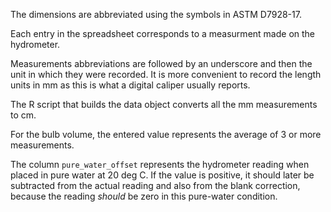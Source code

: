 The dimensions are abbreviated using the symbols in ASTM D7928-17.

Each entry in the spreadsheet corresponds to a measurment made on the hydrometer.

Measurements abbreviations are followed by an underscore and then the unit in which
they were recorded. It is more convenient to record the length units in mm as this 
is what a digital caliper usually reports.

The R script that builds the data object converts all the mm measurements to cm. 

For the bulb volume, the entered value represents the average of 3 or more measurements. 

The column `pure_water_offset` represents the hydrometer reading when placed in pure water at 20 deg C. 
If the value is positive, it should later be subtracted from the actual reading and also from 
 the blank correction, because the reading _should_ be zero in this pure-water condition.


